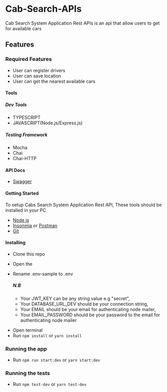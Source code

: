 # Cab-Search-APIs

Cab Search System Application Rest APIs is an api that allow users to get for available cars

## Features

### Required Features

- User can register drivers
- User can save location
- User can get the nearest available cars

#### Tools

##### Dev Tools

- TYPESCRIPT
- JAVASCRIPT(Node.js/Express.js)

##### Testing Framework

- Mocha
- Chai
- Chai-HTTP

#### API Docs

- [Swagger](https://car-search-apis.herokuapp.com/api-docs)

#### Getting Started

To setup Cabs Search System Application Rest API, These tools should be installed in your PC

- [Node js](https://nodejs.org/en/download/)
- [Insonmia](https://insomnia.rest/download/) or [Postman](https://www.getpostman.com/downloads/)
- [Git](https://git-scm.com/downloads)

#### Installing

- Clone this repo
- Open the
- Rename .env-sample to .env

  ##### N.B

  - Your JWT_KEY can be any string value e.g "secret",
  - Your DATABASE_URL_DEV should be your connection string,
  - Your EMAIL should be your email for authenticating node mailer,
  - Your EMAIL_PASSWORD should be your password to the email for authenticating node mailer

* Open terminal
* Run `npm install` or `yarn install`

### Running the app

- Run `npm run start:dev` or `yarn start:dev`

### Running the tests

- Run `npm test-dev` or `yarn test-dev`

